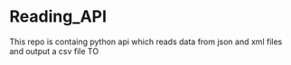 # Reading_API
This repo is containg python api which reads data from json and xml files and output a csv file
TO 
